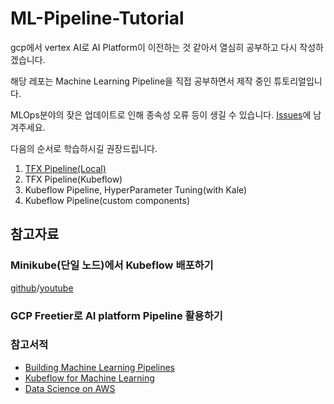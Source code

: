 # ML-Pipeline-Tutorial
gcp에서 vertex AI로 AI Platform이 이전하는 것 같아서 열심히 공부하고 다시 작성하겠습니다. 

해당 레포는 Machine Learning Pipeline을 직접 공부하면서 제작 중인 튜토리얼입니다.

MLOps분야의 잦은 업데이트로 인해 종속성 오류 등이 생길 수 있습니다. [Issues](https://github.com/silverstar0727/ML-Pipeline-Tutorial/issues)에 남겨주세요.

다음의 순서로 학습하시길 권장드립니다.
1. [TFX Pipeline(Local)](https://github.com/silverstar0727/ML-Pipeline-Tutorial/tree/main/tfx-pipeline-tutorial)
2. TFX Pipeline(Kubeflow)
3. Kubeflow Pipeline, HyperParameter Tuning(with Kale)
4. Kubeflow Pipeline(custom components)



## 참고자료
### Minikube(단일 노드)에서 Kubeflow 배포하기
[github](https://github.com/silverstar0727/deploy-kubeflow-on-gcp)/[youtube](https://www.youtube.com/watch?v=J__0czLYmxc)

### GCP Freetier로 AI platform Pipeline 활용하기

### 참고서적
* [Building Machine Learning Pipelines](https://learning.oreilly.com/library/view/building-machine-learning/9781492053187/)
* [Kubeflow for Machine Learning](https://learning.oreilly.com/library/view/kubeflow-for-machine/9781492050117/)
* [Data Science on AWS](https://learning.oreilly.com/library/view/data-science-on/9781492079385/)
